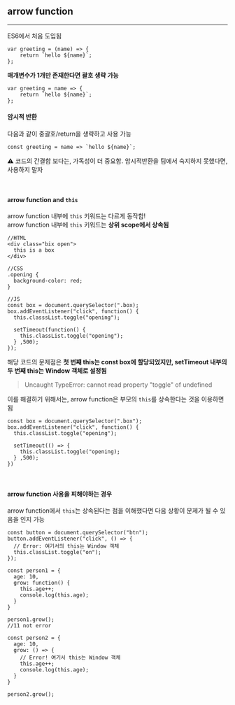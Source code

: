 ## arrow function
---
ES6에서 처음 도입됨  

```
var greeting = (name) => {
    return `hello ${name}`;
};
```

__매개변수가 1개만 존재한다면 괄호 생략 가능__

```
var greeting = name => {
    return `hello ${name}`;
};
```

#### 암시적 반환
다음과 같이 중괄호/return을 생략하고 사용 가능

```
const greeting = name => `hello ${name}`;
```

⚠️ 코드의 간결함 보다는, 가독성이 더 중요함. 암시적반환을 팀에서 숙지하지 못했다면, 사용하지 말자

<br>

#### arrow function and `this`
arrow function 내부에 `this` 키워드는 다르게 동작함!  
arrow function 내부에 `this` 키워드는 __상위 scope에서 상속됨__  

```
//HTML
<div class="bix open">
  this is a box
</div>

//CSS
.opening {
  background-color: red;
}

//JS
const box = document.querySelector(".box);
box.addEventListener("click", function() {
  this.classsList.toggle("opening");

  setTimeout(function() {
    this.classList.toggle("opening");
  } ,500);
});

```

해당 코드의 문제점은 __첫 번쨰 this는 const box에 할당되었지만, setTimeout 내부의 두 번째 this는 Window 객체로 설정됨__

> Uncaught TypeError: cannot read property "toggle" of undefined

이를 해결하기 위해서는, arrow function은 부모의 `this`를 상속한다는 것을 이용하면 됨  

```
const box = document.querySelector(".box");
box.addEventListener("click", function() {
  this.classList.toggle("opening");

  setTimeout(() => {
    this.classList.toggle("opening);
  } ,500);
})
```

<br>

#### arrow function 사용을 피해야하는 경우
arrow function에서 `this`는 상속된다는 점을 이해했다면 다음 상황이 문제가 될 수 있음을 인지 가능  

```
const button = document.querySelector("btn");
button.addEventListener("click", () => {
  // Error: 여기서의 this는 Window 객체
  this.classList.toggle("on");
});
```

```
const person1 = {
  age: 10,
  grow: function() {
    this.age++;
    console.log(this.age);
  }
}

person1.grow();
//11 not error
```

```
const person2 = {
  age: 10,
  grow: () => {
    // Error! 여기서 this는 Window 객체
    this.age++;
    console.log(this.age);
  }
}

person2.grow();
```

